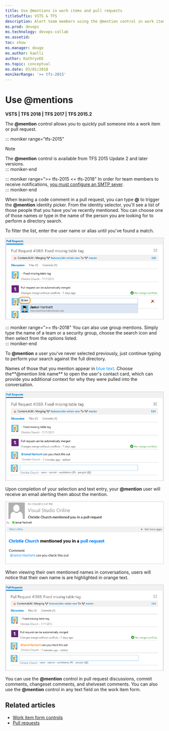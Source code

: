 ```yaml
---
title: Use @mentions in work items and pull requests 
titleSuffix: VSTS & TFS 
description: Alert team members using the @mention control in work items and pull requests 
ms.prod: devops
ms.technology: devops-collab
ms.assetid: 
toc: show
ms.manager: douge
ms.author: kaelli
author: KathrynEE
ms.topic: conceptual
ms.date: 03/01/2018
monikerRange: '>= tfs-2015'
---
```



# Use &#64;mentions

**VSTS | TFS 2018 | TFS 2017 | TFS 2015.2**

The **@mention** control allows you to quickly pull someone into a work item or pull request.


::: moniker range="tfs-2015"
> [!NOTE]  
> The **@mention** control is available from TFS 2015 Update 2 and later versions.    
::: moniker-end

<a id="mention-person-id">  </a>
::: moniker range=">= tfs-2015 <= tfs-2018"
In order for team members to receive notifications, [you must configure an SMTP sever](/tfs/server/admin/setup-customize-alerts).  
::: moniker-end

When leaving a code comment in a pull request, you can type **@** to trigger the **@mention** identity picker. From the identity selector, you'll see a list of those people that you have you've recently mentioned. You can choose one of those names or type in the name of the person you are looking for to perform a directory search.  

To filter the list, enter the user name or alias until you've found a match.

![Web portal, Pull Request, Type a user name or email alias to locate a match](_img/at-mention-pr-type-name.png)  

::: moniker range=">= tfs-2018"
You can also use group mentions. Simply type the name of a team or a security group, choose the search icon and then select from the options listed.   
::: moniker-end

To **@mention** a user you've never selected previously, just continue typing to perform your search against the full directory.  

Names of those that you mention appear in <span style="color:#0099FF">blue text</span>. Choose the**@mention link name** to open the user's contact card, which can provide you additional context for why they were pulled into the conversation.  

![Web portal, At mention user contact card accessible](_img/at-mention-link-to-user-contact-card.png)  

Upon completion of your selection and text entry, your **@mention** user will receive an email alerting them about the mention.  

![Email sent to at-mention user organization](_img/mail-to-at-mention-user.png)

When viewing their own mentioned names in conversations, users will notice that their own name is are highlighted in orange text.  

![Web portal, At mention of ones own name appears in orange text](_img/at-mention-link-view-of-own-name.png)  

You can use the **@mention** control in pull request discussions, commit comments, changeset comments, and shelveset comments. You can also use the **@mention** control in any text field on the work item form.

## Related articles

- [Work item form controls](../boards/work-items/work-item-form-controls.md)  
- [Pull requests](../repos/git/pullrequest.md)


